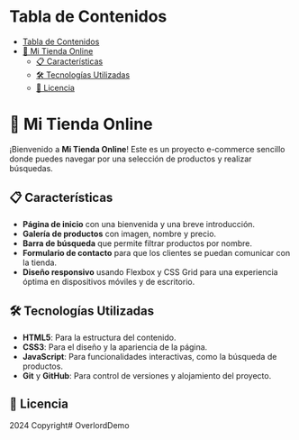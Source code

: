 # Tabla de Contenidos
- [Tabla de Contenidos](#tabla-de-contenidos)
- [🛒 Mi Tienda Online](#-mi-tienda-online)
  - [📋 Características](#-características)
  - [🛠️ Tecnologías Utilizadas](#️-tecnologías-utilizadas)
  - [📝 Licencia](#-licencia)


# 🛒 Mi Tienda Online

¡Bienvenido a **Mi Tienda Online**! Este es un proyecto e-commerce sencillo donde puedes navegar por una selección de productos y realizar búsquedas. 

## 📋 Características

- **Página de inicio** con una bienvenida y una breve introducción.
- **Galería de productos** con imagen, nombre y precio.
- **Barra de búsqueda** que permite filtrar productos por nombre.
- **Formulario de contacto** para que los clientes se puedan comunicar con la tienda.
- **Diseño responsivo** usando Flexbox y CSS Grid para una experiencia óptima en dispositivos móviles y de escritorio.

## 🛠️ Tecnologías Utilizadas

- **HTML5**: Para la estructura del contenido.
- **CSS3**: Para el diseño y la apariencia de la página.
- **JavaScript**: Para funcionalidades interactivas, como la búsqueda de productos.
- **Git** y **GitHub**: Para control de versiones y alojamiento del proyecto.

## 📝 Licencia
2024 Copyright# OverlordDemo

